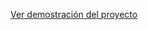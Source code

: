 [Ver demostración del proyecto]([https://user-images.githubusercontent.com/XXXXX/YYYYYY.mp4](https://github.com/Carolinasierra19/JokesApp/issues/1#issue-2703804872))
